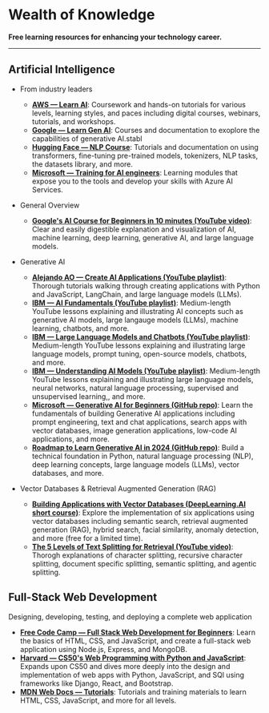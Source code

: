 # Wealth of Knowledge
**Free learning resources for enhancing your technology career.**

---------------------------------------------------------

## Artificial Intelligence
* From industry leaders
    + **[AWS — Learn AI](https://aws.amazon.com/machine-learning/learn/)**: Coursework and hands-on tutorials for various levels, learning styles, and paces including digital courses, webinars, tutorials, and workshops.
    + **[Google — Learn Gen AI](https://ai.google/build?featured=learn_gen_ai&tagid=ml-learn_gen_ai)**: Courses and documentation to exoplore the capabilities of generative AI.stabl
    + **[Hugging Face — NLP Course](https://huggingface.co/learn/nlp-course/chapter1/1)**: Tutorials and documentation on using transformers, fine-tuning pre-trained models, tokenizers, NLP tasks, the datasets library, and more.
    + **[Microsoft — Training for AI engineers](https://learn.microsoft.com/en-us/training/career-paths/ai-engineer)**: Learning modules that expose you to the tools and develop your skills with Azure AI Services.

* General Overview
    + **[Google's AI Course for Beginners in 10 minutes (YouTube video)](https://www.youtube.com/watch?v=Yq0QkCxoTHM&ab_channel=JeffSu)**: Clear and easily digestible explanation and visualization of AI, machine learning, deep learning, generative AI, and large language models.

* Generative AI
    + **[Alejando AO — Create AI Applications (YouTube playlist)](https://youtube.com/playlist?list=PLMVV8yyL2GN_n41v1ESBvDHwMbYYhlAh1&si=JUi4WvMHtBYd6zPF)**: Thorough tutorials walking through creating applications with Python and JavaScript, LangChain, and large language models (LLMs).
    + **[IBM — AI Fundamentals (YouTube playlist)](https://www.youtube.com/playlist?list=PLOspHqNVtKADfxkuDuHduUkDExBpEt3DF)**: Medium-length YouTube lessons explaining and illustrating AI concepts such as generative AI models, large langauge models (LLMs), machine learning, chatbots, and more.
    + **[IBM — Large Language Models and Chatbots (YouTube playlist)](https://www.youtube.com/playlist?list=PLOspHqNVtKAAsiohuZj1Bt4XpA3_bkS3c)**: Medium-length YouTube lessons explaining and illustrating large language models, prompt tuning, open-source models, chatbots, and more.
    + **[IBM — Understanding AI Models (YouTube playlist)](https://www.youtube.com/playlist?list=PLOspHqNVtKAC-FUNMq8qjYVw6_semZHw0)**: Medium-length YouTube lessons explaining and illustrating large language models, neural networks, natural language processing, supervised and unsupervised learning,, and more.
    + **[Microsoft — Generative AI for Beginners (GitHub repo)](https://microsoft.github.io/generative-ai-for-beginners/#/)**: Learn the fundamentals of building Generative AI applications including prompt engineering, text and chat applications, search apps with vector databases, image generation applications, low-code AI applications, and more.
    + **[Roadmap to Learn Generative AI in 2024 (GitHub repo)](https://github.com/krishnaik06/Roadmap-To-Learn-Generative-AI-In-2024)**: Build a technical foundation in Python, natural language processing (NLP), deep learning concepts, large language models (LLMs), vector databases, and more.
 
* Vector Databases & Retrieval Augmented Generation (RAG)
    + **[Building Applications with Vector Databases (DeepLearning.AI short course)](https://www.deeplearning.ai/short-courses/building-applications-vector-databases/?utm_medium=email&_hsmi=292205819&_hsenc=p2ANqtz-8Ehc43qo9yx-QEYTw_uhtOsvbWsM7iwacNtNkw29DChN0zkcqFanP2hVz13C1KniZ32_JdasuFIdmiihF50IWAGAzMt4S320N4avBEGOsGinFdCzs&utm_content=292205819)**: Explore the implementation of six applications using vector databases including semantic search, retrieval augmented generation (RAG), hybrid search, facial similarity, anomaly detection, and more (free for a limited time).
    + **[The 5 Levels of Text Splitting for Retrieval (YouTube video)](https://www.youtube.com/watch?v=8OJC21T2SL4&ab_channel=GregKamradt%28DataIndy%29)**: Thorogh explanations of character splitting, recursive character splitting, document specific splitting, semantic splitting, and agentic splitting.


## Full-Stack Web Development
Designing, developing, testing, and deploying a complete web application
+ **[Free Code Camp — Full Stack Web Development for Beginners](https://www.youtube.com/watch?v=nu_pCVPKzTk&ab_channel=freeCodeCamp.org)**: Learn the basics of HTML, CSS, and JavaScript, and create a full-stack web application using Node.js, Express, and MongoDB.
+ **[Harvard — CS50's Web Programming with Python and JavaScript](https://pll.harvard.edu/course/cs50s-web-programming-python-and-javascript)**: Expands upon CS50 and dives more deeply into the design and implementation of web apps with Python, JavaScript, and SQl using frameworks like Django, React, and Bootstrap.
+ **[MDN Web Docs — Tutorials](https://developer.mozilla.org/en-US/docs/Web/Tutorials)**: Tutorials and training materials to learn HTML, CSS, JavaScript, and more for all levels.
